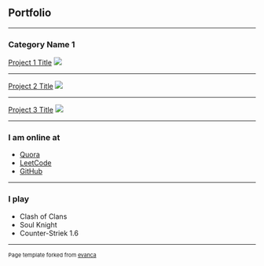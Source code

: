 ## Portfolio

---

### Category Name 1 

[Project 1 Title](/sample_page)
<img src="images/logo.png"/>

---
[Project 2 Title](/pdf/sample_presentation.pdf)
<img src="images/dummy_thumbnail.jpg?raw=true"/>

---
[Project 3 Title](http://example.com/)
<img src="images/dummy_thumbnail.jpg?raw=true"/>

---

### I am online at

- [Quora](http://quora.com/)
- [LeetCode](http://leetcode.com/)
- [GitHub](https://github.com/Babahan-0906/Babahan-0906.github.io/)

---
### I play 
- Clash of Clans
- Soul Knight
- Counter-Striek 1.6


---
<p style="font-size:11px">Page template forked from <a href="https://github.com/evanca/quick-portfolio">evanca</a></p>
<!-- Remove above link if you don't want to attibute -->
